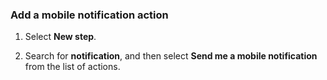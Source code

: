 ### Add a mobile notification action

1. Select **New step**.

2. Search for **notification**, and then select **Send me a mobile notification** from the list of actions.
